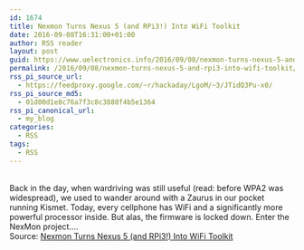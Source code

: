 ```yaml
---
id: 1674
title: Nexmon Turns Nexus 5 (and RPi3!) Into WiFi Toolkit
date: 2016-09-08T16:31:00+01:00
author: RSS reader
layout: post
guid: https://www.uelectronics.info/2016/09/08/nexmon-turns-nexus-5-and-rpi3-into-wifi-toolkit/
permalink: /2016/09/08/nexmon-turns-nexus-5-and-rpi3-into-wifi-toolkit/
rss_pi_source_url:
  - https://feedproxy.google.com/~r/hackaday/LgoM/~3/JTidQ3Pu-x0/
rss_pi_source_md5:
  - 01d00d1e8c76a7f3c8c3888f4b5e1364
rss_pi_canonical_url:
  - my_blog
categories:
  - RSS
tags:
  - RSS
---
```

&#013;  
Back in the day, when wardriving was still useful (read: before WPA2 was widespread), we used to wander around with a Zaurus in our pocket running Kismet. Today, every cellphone has WiFi and a significantly more powerful processor inside. But alas, the firmware is locked down. Enter the NexMon project.…&#013;  
Source: <a href="https://feedproxy.google.com/~r/hackaday/LgoM/~3/JTidQ3Pu-x0/" target="_blank">Nexmon Turns Nexus 5 (and RPi3!) Into WiFi Toolkit</a>